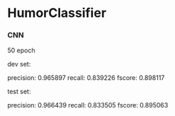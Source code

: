 # HumorClassifier

### CNN 

50 epoch 

dev set:

precision: 0.965897 recall: 0.839226 fscore: 0.898117

test set:

precision: 0.966439 recall: 0.833505 fscore: 0.895063
